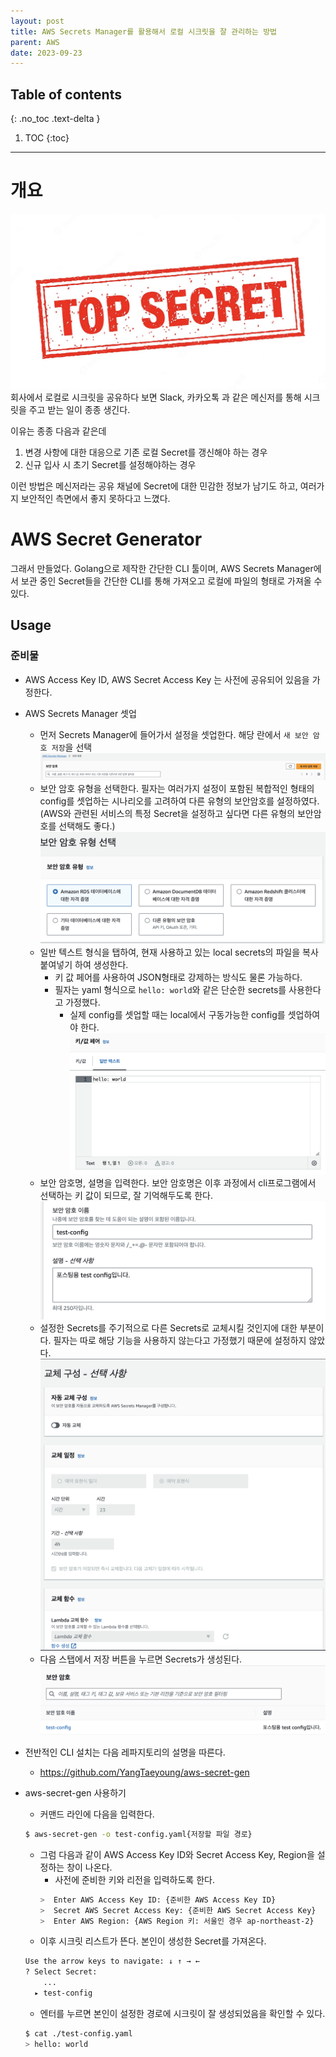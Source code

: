 ```yaml
---
layout: post
title: AWS Secrets Manager를 활용해서 로컬 시크릿을 잘 관리하는 방법
parent: AWS
date: 2023-09-23
---
```

## Table of contents
{: .no_toc .text-delta }

1. TOC
   {:toc}
--- 
# 개요
![](../../assets/images/aws/ca97b1f1a197a40a8559e7ec60c76f99.png)
회사에서 로컬로 시크릿을 공유하다 보면 Slack, 카카오톡 과 같은 메신저를 통해 시크릿을 주고 받는 일이 종종 생긴다.

이유는 종종 다음과 같은데
1. 변경 사항에 대한 대응으로 기존 로컬 Secret를 갱신해야 하는 경우
2. 신규 입사 시 초기 Secret를 설정해야하는 경우

이런 방법은 메신저라는 공유 채널에 Secret에 대한 민감한 정보가 남기도 하고, 여러가지 보안적인 측면에서 좋지 못하다고 느꼈다.

# AWS Secret Generator
그래서 만들었다. Golang으로 제작한 간단한 CLI 툴이며, AWS Secrets Manager에서 보관 중인 Secret들을 간단한 CLI를 통해 가져오고 로컬에 파일의 형태로 가져올 수 있다.

## Usage
### 준비물
- AWS Access Key ID, AWS Secret Access Key 는 사전에 공유되어 있음을 가정한다.

- AWS Secrets Manager 셋업
	- 먼저 Secrets Manager에 들어가서 설정을 셋업한다. 해당 란에서 `새 보안 암호 저장`을 선택
		![](../../assets/images/aws/87c03916f4df676c72ea8f2d4df1f931.png)
	- 보안 암호 유형을 선택한다. 필자는 여러가지 설정이 포함된 복합적인 형태의 config를 셋업하는 시나리오를 고려하여 다른 유형의 보안암호를 설정하였다. (AWS와 관련된 서비스의 특정 Secret을 설정하고 싶다면 다른 유형의 보안암호를 선택해도 좋다.)
		![](../../assets/images/aws/183eaa88819bf03cd18361ee02299a67.png)
	- 일반 텍스트 형식을 탭하여, 현재 사용하고 있는 local secrets의 파일을 복사 붙여넣기 하여 생성한다.
		- 키 값 페어를 사용하여 JSON형태로 강제하는 방식도 물론 가능하다.
		- 필자는 yaml 형식으로 `hello: world`와 같은 단순한 secrets를 사용한다고 가정했다.
			- 실제 config를 셋업할 때는 local에서 구동가능한 config를 셋업하여야 한다.
		![](../../assets/images/aws/1d235b2010321e4bf01dfc7af304db56.png)
	- 보안 암호명,  설명을 입력한다. 보안 암호명은 이후 과정에서 cli프로그램에서 선택하는 키 값이 되므로, 잘 기억해두도록 한다.
		![](../../assets/images/aws/fe2928dc06e69bdefc2b21bdff858e7b.png)
	- 설정한 Secrets를 주기적으로 다른 Secrets로 교체시킬 것인지에 대한 부분이다. 필자는 따로 해당 기능을 사용하지 않는다고 가정했기 때문에 설정하지 않았다.
		![](../../assets/images/aws/303a9ecff2da5bfb442749924e0d12ba.png)
	- 다음 스탭에서 저장 버튼을 누르면 Secrets가 생성된다.
		  ![](../../assets/images/aws/a9857abe3a02fef5b14cbd61281b8d1a.png)
- 전반적인 CLI 설치는 다음 레파지토리의 설명을 따른다.
	- https://github.com/YangTaeyoung/aws-secret-gen
- aws-secret-gen 사용하기
	- 커맨드 라인에 다음을 입력한다.
	```bash
	$ aws-secret-gen -o test-config.yaml{저장할 파일 경로}
	```
	- 그럼 다음과 같이 AWS Access Key ID와 Secret Access Key, Region을 설정하는 창이 나온다.
		- 사전에 준비한 키와 리전을 입력하도록 한다.
		```bash
		>  Enter AWS Access Key ID: {준비한 AWS Access Key ID}
		>  Secret AWS Secret Access Key: {준비한 AWS Secret Access Key}
		>  Enter AWS Region: {AWS Region 키: 서울인 경우 ap-northeast-2}
	   ```
	- 이후 시크릿 리스트가 뜬다. 본인이 생성한 Secret를 가져온다.
	```bash
	Use the arrow keys to navigate: ↓ ↑ → ←
	? Select Secret:
		...
	  ▸ test-config
	```
	- 엔터를 누르면 본인이 설정한 경로에 시크릿이 잘 생성되었음을 확인할 수 있다.
	```bash
	$ cat ./test-config.yaml
	> hello: world
	```